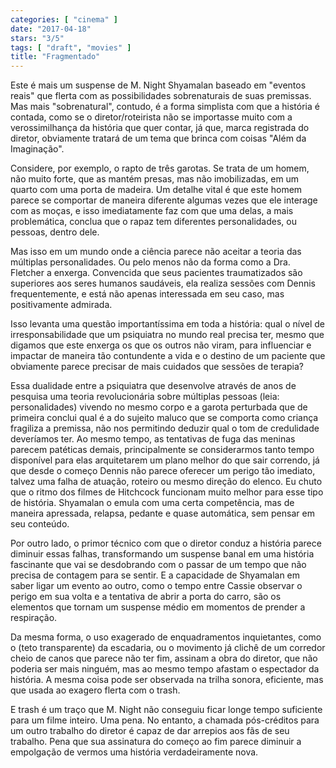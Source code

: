 ```yaml
---
categories: [ "cinema" ]
date: "2017-04-18"
stars: "3/5"
tags: [ "draft", "movies" ]
title: "Fragmentado"
---
```

Este é mais um suspense de M. Night Shyamalan baseado em "eventos reais" que flerta com as possibilidades sobrenaturais de suas premissas. Mas mais "sobrenatural", contudo, é a forma simplista com que a história é contada, como se o diretor/roteirista não se importasse muito com a verossimilhança da história que quer contar, já que, marca registrada do diretor, obviamente tratará de um tema que brinca com coisas "Além da Imaginação".

Considere, por exemplo, o rapto de três garotas. Se trata de um homem, não muito forte, que as mantém presas, mas não imobilizadas, em um quarto com uma porta de madeira. Um detalhe vital é que este homem parece se comportar de maneira diferente algumas vezes que ele interage com as moças, e isso imediatamente faz com que uma delas, a mais problemática, conclua que o rapaz tem diferentes personalidades, ou pessoas, dentro dele.

Mas isso em um mundo onde a ciência parece não aceitar a teoria das múltiplas personalidades. Ou pelo menos não da forma como a Dra. Fletcher a enxerga. Convencida que seus pacientes traumatizados são superiores aos seres humanos saudáveis, ela realiza sessões com Dennis frequentemente, e está não apenas interessada em seu caso, mas positivamente admirada.

Isso levanta uma questão importantíssima em toda a história: qual o nível de irresponsabilidade que um psiquiatra no mundo real precisa ter, mesmo que digamos que este enxerga os que os outros não viram, para influenciar e impactar de maneira tão contundente a vida e o destino de um paciente que obviamente parece precisar de mais cuidados que sessões de terapia?

Essa dualidade entre a psiquiatra que desenvolve através de anos de pesquisa uma teoria revolucionária sobre múltiplas pessoas (leia: personalidades) vivendo no mesmo corpo e a garota perturbada que de primeira conclui qual é a do sujeito maluco que se comporta como criança fragiliza a premissa, não nos permitindo deduzir qual o tom de credulidade deveríamos ter. Ao mesmo tempo, as tentativas de fuga das meninas parecem patéticas demais, principalmente se considerarmos tanto tempo disponível para elas arquitetarem um plano melhor do que sair correndo, já que desde o começo Dennis não parece oferecer um perigo tão imediato, talvez uma falha de atuação, roteiro ou mesmo direção do elenco. Eu chuto que o ritmo dos filmes de Hitchcock funcionam muito melhor para esse tipo de história. Shyamalan o emula com uma certa competência, mas de maneira apressada, relapsa, pedante e quase automática, sem pensar em seu conteúdo.

Por outro lado, o primor técnico com que o diretor conduz a história parece diminuir essas falhas, transformando um suspense banal em uma história fascinante que vai se desdobrando com o passar de um tempo que não precisa de contagem para se sentir. E a capacidade de Shyamalan em saber ligar um evento ao outro, como o tempo entre Cassie observar o perigo em sua volta e a tentativa de abrir a porta do carro, são os elementos que tornam um suspense médio em momentos de prender a respiração.

Da mesma forma, o uso exagerado de enquadramentos inquietantes, como o (teto transparente) da escadaria, ou o movimento já clichê de um corredor cheio de canos que parece não ter fim, assinam a obra do diretor, que não poderia ser mais ninguém, mas ao mesmo tempo afastam o espectador da história. A mesma coisa pode ser observada na trilha sonora, eficiente, mas que usada ao exagero flerta com o trash.

E trash é um traço que M. Night não conseguiu ficar longe tempo suficiente para um filme inteiro. Uma pena. No entanto, a chamada pós-créditos para um outro trabalho do diretor é capaz de dar arrepios aos fãs de seu trabalho. Pena que sua assinatura do começo ao fim parece diminuir a empolgação de vermos uma história verdadeiramente nova.
